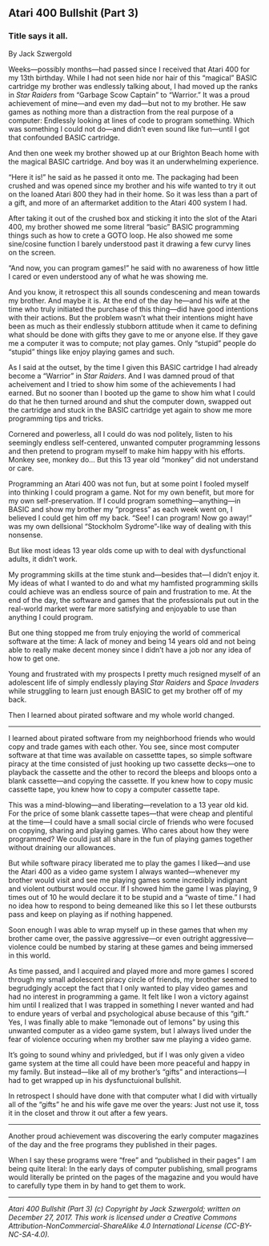 ## Atari 400 Bullshit (Part 3)
### Title says it all.

By Jack Szwergold

Weeks—possibly months—had passed since I received that Atari 400 for my 13th birthday. While I had not seen hide nor hair of this “magical” BASIC cartridge my brother was endlessly talking about, I had moved up the ranks in *Star Raiders* from “Garbage Scow Captain” to “Warrior.” It was a proud achievement of mine—and even my dad—but not to my brother. He saw games as nothing more than a distraction from the real purpose of a computer: Endlessly looking at lines of code to program something. Which was something I could not do—and didn’t even sound like fun—until I got that confounded BASIC cartridge.

And then one week my brother showed up at our Brighton Beach home with the magical BASIC cartridge. And boy was it an underwhelming experience.

“Here it is!” he said as he passed it onto me. The packaging had been crushed and was opened since my brother and his wife wanted to try it out on the loaned Atari 800 they had in their home. So it was less than a part of a gift, and more of an aftermarket addition to the Atari 400 system I had.

After taking it out of the crushed box and sticking it into the slot of the Atari 400, my brother showed me some litreral “basic” BASIC programming things such as how to crete a GOTO loop. He also showed me some sine/cosine function I barely understood past it drawing a few curvy lines on the screen.

“And now, you can program games!” he said with no awareness of how little I cared or even understood any of what he was showing me.

And you know, it retrospect this all sounds condescening and mean towards my brother. And maybe it is. At the end of the day he—and his wife at the time who truly initiated the purchase of this thing—did have good intentions with their actions. But the problem wasn’t what their intentions might have been as much as their endlessly stubborn attitude when it came to defining what should be done with gifts they gave to me or anyone else. If they gave me a computer it was to compute; not play games. Only “stupid” people do “stupid” things like enjoy playing games and such.

As I said at the outset, by the time I given this BASIC cartridge I had already become a “Warrior” in *Star Raiders*. And I was damned proud of that acheivement and I tried to show him some of the achievements I had earned. But no sooner than I booted up the game to show him what I could do that he then turned around and shut the computer down, swapped out the cartridge and stuck in the BASIC cartridge yet again to show me more programming tips and tricks.

Cornered and powerless, all I could do was nod politely, listen to his seemingly endless self-centered, unwanted computer programming lessons and then pretend to program myself to make him happy with his efforts. Monkey see, monkey do… But this 13 year old “monkey” did not understand or care.

Programming an Atari 400 was not fun, but at some point I fooled myself into thinking I could program a game. Not for my own benefit, but more for my own self-preservation. If I could program something—anything—in BASIC and show my brother my “progress” as each week went on, I believed I could get him off my back. “See! I can program! Now go away!” was my own dellsional “Stockholm Sydrome”-like way of dealing with this nonsense.

But like most ideas 13 year olds come up with to deal with dysfunctional adults, it didn’t work.

My programming skills at the time stunk and—besides that—I didn’t enjoy it. My ideas of what I wanted to do and what my hamfisted programming skills could achieve was an endless source of pain and frustration to me. At the end of the day, the software and games that the professionals put out in the real-world market were far more satisfying and enjoyable to use than anything I could program.

But one thing stopped me from truly enjoying the world of commerical software at the time: A lack of money and being 14 years old and not being able to really make decent money since I didn’t have a job nor any idea of how to get one.

Young and frustrated with my prospects I pretty much resigned myself of an adolescent life of simply endlessly playing *Star Raiders* and *Space Invaders* while struggling to learn just enough BASIC to get my brother off of my back.

Then I learned about pirated software and my whole world changed.

***

I learned about pirated software from my neighborhood friends who would copy and trade games with each other. You see, since most computer software at that time was available on cassettte tapes, so simple software piracy at the time consisted of just hooking up two cassette decks—one to playback the cassette and the other to record the bleeps and bloops onto a blank cassette—and copying the cassette. If you knew how to copy music cassette tape, you knew how to copy a computer cassette tape.

This was a mind-blowing—and liberating—revelation to a 13 year old kid. For the price of some blank cassette tapes—that were cheap and plentiful at the time—I could have a small social circle of friends who were focused on copying, sharing and playing games. Who cares about how they were programmed? We could just all share in the fun of playing games together without draining our allowances.

But while software piracy liberated me to play the games I liked—and use the Atari 400 as a video game system I always wanted—whenever my brother would visit and see me playing games some incredibly indignant and violent outburst would occur. If I showed him the game I was playing, 9 times out of 10 he would declare it to be stupid and a “waste of time.” I had no idea how to respond to being demeaned like this so I let these outbursts pass and keep on playing as if nothing happened.

Soon enough I was able to wrap myself up in these games that when my brother came over, the passive aggressive—or even outright aggressive—violence could be numbed by staring at these games and being immersed in this world.

As time passed, and I acquired and played more and more games I scored through my small adolescent piracy circle of friends, my brother seemed to begrudgingly accept the fact that I only wanted to play video games and had no interest in programming a game. It felt like I won a victory against him until I realized that I was trapped in something I never wanted and had to endure years of verbal and psychological abuse because of this “gift.” Yes, I was finally able to make “lemonade out of lemons” by using this unwanted computer as a video game system, but I always lived under the fear of violence occuring when my brother saw me playing a video game.

It’s going to sound whiny and privledged, but if I was only given a video game system at the time all could have been more peaceful and happy in my family. But instead—like all of my brother’s “gifts” and interactions—I had to get wrapped up in his dysfunctuional bullshit.



In retrospect I should have done with that computer what I did with virtually all of the “gifts” he and his wife gave me over the years: Just not use it, toss it in the closet and throw it out after a few years.

***


Another proud achievement was discovering the early computer magazines of the day and the free programs they published in their pages.

When I say these programs were “free” and “published in their pages” I am being quite literal: In the early days of computer publishing, small programs would literally be printed on the pages of the magazine and you would have to carefully type them in by hand to get them to work.

***

*Atari 400 Bullshit (Part 3) (c) Copyright by Jack Szwergold; written on December 27, 2017. This work is licensed under a Creative Commons Attribution-NonCommercial-ShareAlike 4.0 International License (CC-BY-NC-SA-4.0).*
